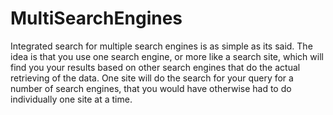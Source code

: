 # MultiSearchEngines
Integrated search for multiple search engines is as simple as its said. The idea is that you use one search engine, or more like a search site, which will find you your results based on other search engines that do the actual retrieving of the data. One site will do the search for your query for a number of search engines, that you would have otherwise had to do individually one site at a time. 
